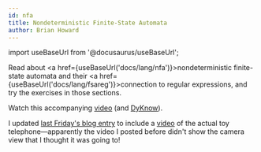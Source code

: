 ```yaml
---
id: nfa
title: Nondeterministic Finite-State Automata
author: Brian Howard
---
```

import useBaseUrl from '@docusaurus/useBaseUrl';

Read about <a href={useBaseUrl('docs/lang/nfa')}>nondeterministic finite-state automata</a> and their <a href={useBaseUrl('docs/lang/fsareg')}>connection to regular expressions</a>, and try the exercises in those sections.

Watch this accompanying [video](https://drive.google.com/file/d/1QfJfvfFxYEDZMT0C7xifwmewZLPPO5Pd/view) (and [DyKnow](https://drive.google.com/open?id=1-uyCi9ebCgwKVSm4fz8e70AoRq3Wikqj)).

I updated [last Friday's blog entry](blog/fsa) to include a [video](https://drive.google.com/file/d/1kI7JeF6LzXlE02I37uekmQhYi4XFvzv4/view) of the actual toy telephone&mdash;apparently the video I posted before didn't show the camera view that I thought it was going to!

<!--
Here is the [video](https://drive.google.com/file/d/1XGh1fOvJDv5HbNDafolK1kRlrEmr_tDs/view) and [DyKnow](https://drive.google.com/open?id=1-p5DK4hJ08pUPITG9oYUc8YtQ8Docofi) from the section A class session.
-->